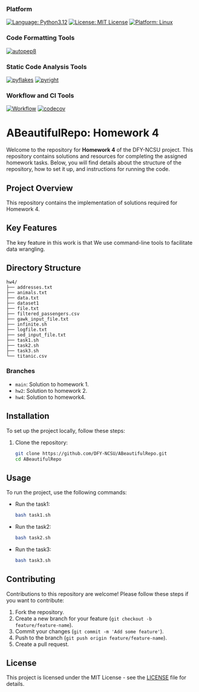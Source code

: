 ### Platform
[![Language: Python3.12](https://img.shields.io/badge/python-3.12-blue.svg)](https://www.python.org/downloads/release/python-3121/)
[![License: MIT License](https://img.shields.io/badge/license-MIT-green.svg)](https://opensource.org/license/mit)
[![Platform: Linux](https://img.shields.io/badge/platform-linux-blue.svg)](https://www.linux.org/)

### Code Formatting Tools
[![autopep8](https://img.shields.io/badge/code%20style-autopep8-yellowgreen)](https://github.com/DFY-NCSU/ABeautifulRepo/actions/runs/11086371765)

### Static Code Analysis Tools
[![pyflakes](https://img.shields.io/badge/lint-pyflakes-green)](https://github.com/DFY-NCSU/ABeautifulRepo/actions/runs/11086371765)
[![pyright](https://img.shields.io/badge/pyright-passing-brightgreen)](https://github.com/DFY-NCSU/ABeautifulRepo/actions/runs/11086371765)

### Workflow and CI Tools
[![Workflow](https://github.com/DFY-NCSU/ABeautifulRepo/actions/workflows/python-app-hw2.yml/badge.svg)](https://github.com/DFY-NCSU/ABeautifulRepo/actions/runs/11086371765)
[![codecov](https://codecov.io/gh/DFY-NCSU/ABeautifulRepo/branch/hw2/graph/badge.svg?token=R5ERFINN0D)](https://codecov.io/gh/DFY-NCSU/ABeautifulRepo/tree/hw2)


# ABeautifulRepo: Homework 4

Welcome to the repository for **Homework 4** of the DFY-NCSU project. This repository contains solutions and resources for completing the assigned homework tasks. Below, you will find details about the structure of the repository, how to set it up, and instructions for running the code.


## Project Overview

This repository contains the implementation of solutions required for Homework 4.

## Key Features

The key feature in this work is that We use command-line tools to facilitate data wrangling.
## Directory Structure

```
hw4/
├── addresses.txt    
├── animals.txt
├── data.txt
├── dataset1
├── file.txt
├── filtered_passengers.csv
├── gawk_input_file.txt
├── infinite.sh
├── logfile.txt
├── sed_input_file.txt
├── task1.sh               
├── task2.sh                
├── task3.sh               
└── titanic.csv
```

### Branches

- `main`: Solution to homework 1.
- `hw2`: Solution to homework 2.
- `hw4`: Solution to homework4.
  
## Installation

To set up the project locally, follow these steps:

1. Clone the repository:
   ```bash
   git clone https://github.com/DFY-NCSU/ABeautifulRepo.git
   cd ABeautifulRepo
   ```

## Usage

To run the project, use the following commands:

- Run the task1:
   ```bash
   bash task1.sh
   ```

- Run the task2:
   ```bash
   bash task2.sh
   ```

- Run the task3:
   ```bash
   bash task3.sh
   ```
   
## Contributing

Contributions to this repository are welcome! Please follow these steps if you want to contribute:

1. Fork the repository.
2. Create a new branch for your feature (`git checkout -b feature/feature-name`).
3. Commit your changes (`git commit -m 'Add some feature'`).
4. Push to the branch (`git push origin feature/feature-name`).
5. Create a pull request.

## License

This project is licensed under the MIT License - see the [LICENSE](LICENSE) file for details.
